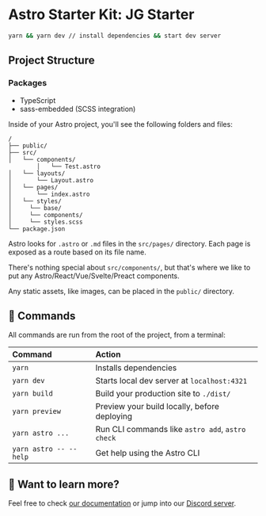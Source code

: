# Astro Starter Kit: JG Starter

```sh
yarn && yarn dev // install dependencies && start dev server
```

## Project Structure
### Packages
 - TypeScript
 - sass-embedded (SCSS integration)

Inside of your Astro project, you'll see the following folders and files:

```text
/
├── public/
├── src/
│   └── components/
        │   └── Test.astro
│   └── layouts/
│       └── Layout.astro
│   └── pages/
│       └── index.astro
│   └── styles/
│     └── base/
│     └── components/
│     └── styles.scss
└── package.json
```

Astro looks for `.astro` or `.md` files in the `src/pages/` directory. Each page is exposed as a route based on its file name.

There's nothing special about `src/components/`, but that's where we like to put any Astro/React/Vue/Svelte/Preact components.

Any static assets, like images, can be placed in the `public/` directory.

## 🧞 Commands

All commands are run from the root of the project, from a terminal:

| Command                   | Action                                           |
| :------------------------ | :----------------------------------------------- |
| `yarn`             | Installs dependencies                            |
| `yarn dev`             | Starts local dev server at `localhost:4321`      |
| `yarn build`           | Build your production site to `./dist/`          |
| `yarn preview`         | Preview your build locally, before deploying     |
| `yarn astro ...`       | Run CLI commands like `astro add`, `astro check` |
| `yarn astro -- --help` | Get help using the Astro CLI                     |

## 👀 Want to learn more?

Feel free to check [our documentation](https://docs.astro.build) or jump into our [Discord server](https://astro.build/chat).
